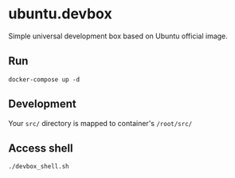 # ubuntu.devbox
Simple universal development box based on Ubuntu official image.

## Run
```
docker-compose up -d
```

## Development
Your ```src/``` directory is mapped to container's ```/root/src/```

## Access shell
```
./devbox_shell.sh
```

